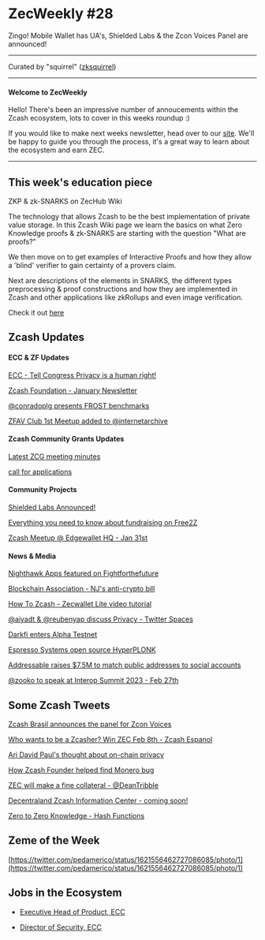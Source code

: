 # ZecWeekly #28

Zingo! Mobile Wallet has UA's, Shielded Labs & the Zcon Voices Panel are announced!

---

Curated by "squirrel" ([zksquirrel](https://twitter.com/zksquirrel))

---

#### Welcome to ZecWeekly

Hello! There's been an impressive number of annoucements within the Zcash ecosystem, lots to cover in this weeks roundup :) 

If you would like to make next weeks newsletter, head over to our [site](https://zechub.notion.site/Help-Build-ZecHub-9f4aaa45f37d438dac56025449604d96). We'll be happy to guide you through the process, it's a great way to learn about the ecosystem and earn ZEC.

---

## This week's education piece

ZKP & zk-SNARKS on ZecHub Wiki

The technology that allows Zcash to be the best implementation of private value storage. In this Zcash Wiki page we learn the basics on what Zero Knowledge proofs & zk-SNARKS are starting with the question "What are proofs?" 

We then move on to get examples of Interactive Proofs and how they allow a 'blind' verifier to gain certainty of a provers claim. 

Next are descriptions of the elements in SNARKS, the different types preprocessing & proof constructions and how they are implemented in Zcash and other applications like zkRollups and even image verification. 

Check it out [here](https://zechub.notion.site/ZKP-ZK-SNARKS-70944da7b89e479c8f763edea5d16d65)


## Zcash Updates


#### ECC & ZF Updates

[ECC - Tell Congress Privacy is a human right!](https://twitter.com/ElectricCoinCo/status/1620868662692544513)

[Zcash Foundation - January Newsletter](https://us5.campaign-archive.com/?u=43766cda63403f5f450857fd3&id=60fdb56b27)

[@conradoplg presents FROST benchmarks](https://twitter.com/ZcashFoundation/status/1621494874880057345)

[ZFAV Club 1st Meetup added to @internetarchive](https://twitter.com/ZFAVClub/status/1621414972516454401)


#### Zcash Community Grants Updates

[Latest ZCG meeting minutes](https://forum.zcashcommunity.com/t/zcash-community-grants-meeting-minutes-1-23-22/43921)

[call for applications](https://twitter.com/ZcashCommGrants/status/1620127381016162304)


#### Community Projects

[Shielded Labs Announced!](https://forum.zcashcommunity.com/t/shielded-labs-an-independent-non-us-organization/43855)

[Everything you need to know about fundraising on Free2Z](https://free2z.com/free2z/zpage/everything-you-always-wanted-to-know-about-raising-money-on-free2z-but-were-afraid-to-ask)

[Zcash Meetup @ Edgewallet HQ - Jan 31st](https://twitter.com/mad_parks/status/1620184400565780487)

#### News & Media

[Nighthawk Apps featured on Fightforthefuture](https://twitter.com/fightfortheftr/status/1620503180122497031?cxt=HHwWjoC9ic_Dl_0sAAAA)

[Blockchain Association - NJ's anti-crypto bill](https://twitter.com/BlockchainAssn/status/1621184306470076417)

[How To Zcash - Zecwallet Lite video tutorial](https://www.youtube.com/watch?v=iY1P1AgcIRw&list=PL40dyJ0UYTLKyRbrz0sVLSWUh6bdVsQE1&index=4)

[@aiyadt & @reubenyap discuss Privacy - Twitter Spaces](https://twitter.com/i/spaces/1YqJDoDNrnzGV?s=20)

[Darkfi enters Alpha Testnet](https://dark.fi/insights/testnet-v1a.html)

[Espresso Systems open source HyperPLONK](https://twitter.com/EspressoSys/status/1620799638306701314)

[Addressable raises $7.5M to match public addresses to social accounts](https://techcrunch.com/2023/02/01/addressable-raises-7-5m-to-match-crypto-wallets-to-twitter-accounts-but-how/)

[@zooko to speak at Interop Summit 2023 - Feb 27th](https://twitter.com/Interop_Summit/status/1620820656349929472)


## Some Zcash Tweets

[Zcash Brasil announces the panel for Zcon Voices](https://twitter.com/zcashbrazil/status/1621244335487344640)

[Who wants to be a Zcasher? Win ZEC Feb 8th - Zcash Espanol](https://twitter.com/zcashesp/status/1621536992008830976)

[Ari David Paul's thought about on-chain privacy](https://twitter.com/AriDavidPaul/status/1620070828393254912)

[How Zcash Founder helped find Monero bug](https://twitter.com/AnonShopApp/status/1620802667173015553)

[ZEC will make a fine collateral - @DeanTribble](https://twitter.com/TrendsXBT/status/1621271396386066432)

[Decentraland Zcash Information Center - coming soon!](https://twitter.com/unnick_zk/status/1621411539554291713)

[Zero to Zero Knowledge - Hash Functions](https://twitter.com/ZecHub/status/1621240109663227906?cxt=HHwWhMC8gcjS5v8sAAAA)


## Zeme of the Week

[https://twitter.com/pedamerico/status/1621556462727086085/photo/1](https://twitter.com/pedamerico/status/1621556462727086085/photo/1)


## Jobs in the Ecosystem

- [Executive Head of Product, ECC](https://apply.workable.com/electric-coin-company/j/6ACEC09B90/)

- [Director of Security, ECC](https://apply.workable.com/electric-coin-company/j/E68A4C20E2/)